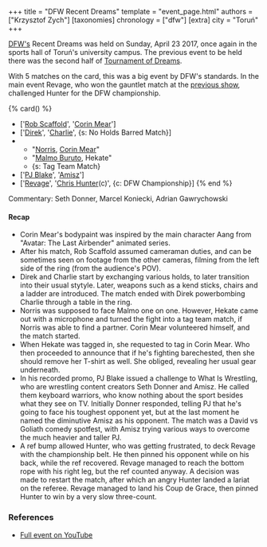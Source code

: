+++
title = "DFW Recent Dreams"
template = "event_page.html"
authors = ["Krzysztof Zych"]
[taxonomies]
chronology = ["dfw"]
[extra]
city = "Toruń"
+++

[DFW's](@/o/dfw.md) Recent Dreams was held on Sunday, April 23 2017, once again in the sports hall of Toruń's university campus. The previous event to be held there was the second half of [Tournament of Dreams](@/e/dfw/2016-08-20-dfw-tournament-of-dreams-2.md).

With 5 matches on the card, this was a big event by DFW's standards. In the main event Revage, who won the gauntlet match at the [previous show](@/e/dfw/2017-02-14-dfw-love-hurts-wrestling-even-more.md), challenged Hunter for the DFW championship.

{% card() %}
- ['[Rob Scaffold](@/w/rob-scaffold.md)', '[Corin Mear](@/w/corin-mear.md)']
- ['[Direk](@/w/direk.md)', '[Charlie](@/w/madman-charlie.md)', {s: No Holds Barred
      Match}]
- - "[Norris](@/w/isnorr.md), [Corin Mear](@/w/corin-mear.md)"
  - "[Malmo Buruto](@/w/malmo-buruto.md), Hekate"
  - {s: Tag Team Match}
- ['[PJ Blake](@/w/pj-blake.md)', '[Amisz](@/w/axel-fox.md)']
- ['[Revage](@/w/rafael-kid.md)', '[Chris Hunter](@/w/chris-hunter.md)(c)', {c: DFW
      Championship}]
{% end %}

Commentary: Seth Donner, Marcel Koniecki, Adrian Gawrychowski

#### Recap

* Corin Mear's bodypaint was inspired by the main character Aang from "Avatar: The Last Airbender" animated series.
* After his match, Rob Scaffold assumed cameraman duties, and can be sometimes seen on footage from the other cameras, filming from the left side of the ring (from the audience's POV).
* Direk and Charlie start by exchanging various holds, to later transition into their usual stytyle. Later, weapons such as a kend sticks, chairs and a ladder are introduced. The match ended with Direk powerbombing Charlie through a table in the ring.
* Norris was supposed to face Malmo one on one. However, Hekate came out with a microphone and turned the fight into a tag team match, if Norris was able to find a partner. Corin Mear volunteered himself, and the match started.
* When Hekate was tagged in, she requested to tag in Corin Mear. Who then proceeded to announce that if he's fighting barechested, then she should remove her T-shirt as well. She obliged, revealing her usual gear underneath.
* In his recorded promo, PJ Blake issued a challenge to What Is Wrestling, who are wrestling content creators Seth Donner and Amisz. He called them keyboard warriors, who know nothing about the sport besides what they see on TV. Initially Donner responded, telling PJ that he's going to face his toughest opponent yet, but at the last moment he named the diminutive Amisz as his opponent. The match was a David vs Goliath comedy spotfest, with Amisz trying various ways to overcome the much heavier and taller PJ.
* A ref bump allowed Hunter, who was getting frustrated, to deck Revage with the championship belt. He then pinned his opponent while on his back, while the ref recovered. Revage managed to reach the bottom rope with his right leg, but the ref counted anyway. A decision was made to restart the match, after which an angry Hunter landed a lariat on the referee. Revage managed to land his Coup de Grace, then pinned Hunter to win by a very slow three-count.

### References

* [Full event on YouTube](https://www.youtube.com/watch?v=WPp24DvuXA8)

